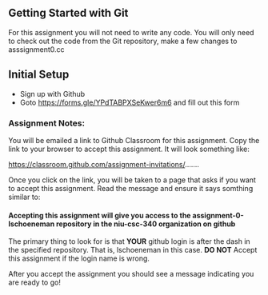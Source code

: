 ## Getting Started with Git

For this assignment you will not need to write any code.
You will only need to check out the code from the Git repository, make a few changes to asssignment0.cc

## Initial Setup
* Sign up with Github
* Goto https://forms.gle/YPdTABPXSeKwer6m6 and fill out this form

### Assignment Notes:
You will be emailed a link to Github Classroom for this assignment.  Copy the link to your browser to accept this assignment.  It will look something like:

https://classroom.github.com/assignment-invitations/.......

Once you click on the link, you will be taken to a page that asks if you want to accept this assignment.  Read the message and ensure it says somthing similar to:

#### Accepting this assignment will give you access to the assignment-0-lschoeneman repository in the niu-csc-340 organization on github

The primary thing to look for is that **YOUR** github login is after the dash in the specified repository.  That is, lschoeneman in this case.  **DO NOT** Accept this assignment if the login name is wrong.

After you accept the assignment you should see a message indicating you are ready to go!

